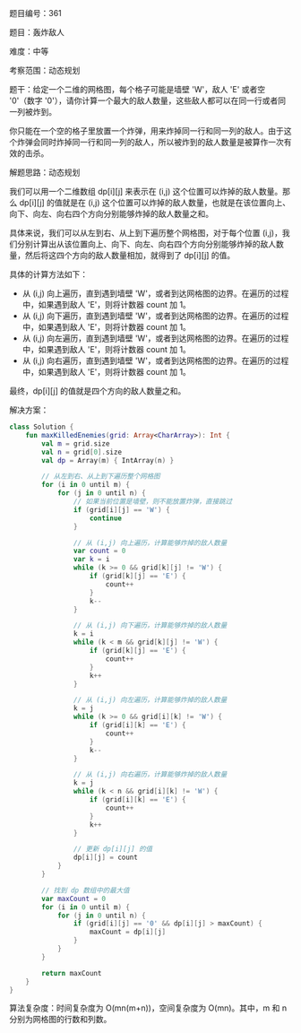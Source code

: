 题目编号：361

题目：轰炸敌人

难度：中等

考察范围：动态规划

题干：给定一个二维的网格图，每个格子可能是墙壁 'W'，敌人 'E' 或者空 '0'（数字 '0'），请你计算一个最大的敌人数量，这些敌人都可以在同一行或者同一列被炸到。

你只能在一个空的格子里放置一个炸弹，用来炸掉同一行和同一列的敌人。由于这个炸弹会同时炸掉同一行和同一列的敌人，所以被炸到的敌人数量是被算作一次有效的击杀。

解题思路：动态规划

我们可以用一个二维数组 dp[i][j] 来表示在 (i,j) 这个位置可以炸掉的敌人数量。那么 dp[i][j] 的值就是在 (i,j) 这个位置可以炸掉的敌人数量，也就是在该位置向上、向下、向左、向右四个方向分别能够炸掉的敌人数量之和。

具体来说，我们可以从左到右、从上到下遍历整个网格图，对于每个位置 (i,j)，我们分别计算出从该位置向上、向下、向左、向右四个方向分别能够炸掉的敌人数量，然后将这四个方向的敌人数量相加，就得到了 dp[i][j] 的值。

具体的计算方法如下：

- 从 (i,j) 向上遍历，直到遇到墙壁 'W'，或者到达网格图的边界。在遍历的过程中，如果遇到敌人 'E'，则将计数器 count 加 1。
- 从 (i,j) 向下遍历，直到遇到墙壁 'W'，或者到达网格图的边界。在遍历的过程中，如果遇到敌人 'E'，则将计数器 count 加 1。
- 从 (i,j) 向左遍历，直到遇到墙壁 'W'，或者到达网格图的边界。在遍历的过程中，如果遇到敌人 'E'，则将计数器 count 加 1。
- 从 (i,j) 向右遍历，直到遇到墙壁 'W'，或者到达网格图的边界。在遍历的过程中，如果遇到敌人 'E'，则将计数器 count 加 1。

最终，dp[i][j] 的值就是四个方向的敌人数量之和。

解决方案：

```kotlin
class Solution {
    fun maxKilledEnemies(grid: Array<CharArray>): Int {
        val m = grid.size
        val n = grid[0].size
        val dp = Array(m) { IntArray(n) }

        // 从左到右、从上到下遍历整个网格图
        for (i in 0 until m) {
            for (j in 0 until n) {
                // 如果当前位置是墙壁，则不能放置炸弹，直接跳过
                if (grid[i][j] == 'W') {
                    continue
                }

                // 从 (i,j) 向上遍历，计算能够炸掉的敌人数量
                var count = 0
                var k = i
                while (k >= 0 && grid[k][j] != 'W') {
                    if (grid[k][j] == 'E') {
                        count++
                    }
                    k--
                }

                // 从 (i,j) 向下遍历，计算能够炸掉的敌人数量
                k = i
                while (k < m && grid[k][j] != 'W') {
                    if (grid[k][j] == 'E') {
                        count++
                    }
                    k++
                }

                // 从 (i,j) 向左遍历，计算能够炸掉的敌人数量
                k = j
                while (k >= 0 && grid[i][k] != 'W') {
                    if (grid[i][k] == 'E') {
                        count++
                    }
                    k--
                }

                // 从 (i,j) 向右遍历，计算能够炸掉的敌人数量
                k = j
                while (k < n && grid[i][k] != 'W') {
                    if (grid[i][k] == 'E') {
                        count++
                    }
                    k++
                }

                // 更新 dp[i][j] 的值
                dp[i][j] = count
            }
        }

        // 找到 dp 数组中的最大值
        var maxCount = 0
        for (i in 0 until m) {
            for (j in 0 until n) {
                if (grid[i][j] == '0' && dp[i][j] > maxCount) {
                    maxCount = dp[i][j]
                }
            }
        }

        return maxCount
    }
}
```

算法复杂度：时间复杂度为 O(mn(m+n))，空间复杂度为 O(mn)。其中，m 和 n 分别为网格图的行数和列数。